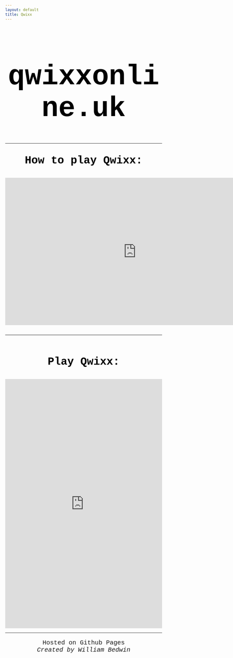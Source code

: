 ```yaml
---
layout: default
title: Qwixx
---
```


<!DOCTYPE html>
<html lang="en">

<h1 style="font-family: courier; font-size: 90px; color:black; text-align: center;">qwixxonline.uk</h1>

<hr>

<p style="font-family: courier; font-size: 35px; color:black; text-align: center;"><b>How to play Qwixx:</b></p>

<iframe style="display: block; margin: auto;" width="840" height="473" src="https://www.youtube.com/embed/ZAspNiPAUEE" title="How to play Qwixx- A Video." frameborder="0" allow="accelerometer; autoplay; clipboard-write; encrypted-media; gyroscope; picture-in-picture" allowfullscreen></iframe>

<br>
<hr>
<br>

<p style="font-family: courier; font-size: 35px; color:black; text-align: center;"><b>Play Qwixx:</b></p>

<iframe frameborder="0" width="100%" height="800px" src="https://replit.com/@WilliamBedwin/qwixx?lite=true"></iframe>

<br>
<hr>

<p style="font-family: courier; font-size: 20px; text-align: center;">Hosted on Github Pages<br><i>Created by William Bedwin</i></p>

</body>
</html>



